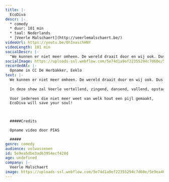 ```yaml
---
title: |-
  EcoDiva
descr: |-
  * comedy
  * duur: 101 min
  * taal: Nederlands
  * [Veerle Malschaert](http://veerlemalschaert.be/)
videoUrl: https://youtu.be/0hInaschHNY
videoLength: 101 min
socialDescr: |-
  "We kunnen er niet meer omheen. De wereld draait door en wij ook. Dus Veerle Malschaert wil een voorbeeld stellen! Misschien niet het allerbeste voorbeeld, maar wel het leukste. Een voorbeeld voor haar zoon, haar man, haar schoonmoeder, haar buren, haar 3456 facebook-vrienden, die andere 7 miljard mensen en zelfs helemaal speciaal voor u! Als slachtoffer van de consumptie-maatschappij recycleert Ecoveerle alles gaande van haar stofzuiger tot haar partner. Deze self-made woman is persoonlijk en ambachtelijk. Ze is biologisch afbreekbaar én duurzaam. Ze leeft actief en rookt graag passief. Ze gaat back to basics, maar wel online en op naaldhakken. Ze steekt meer rock en rol in de biobitch en meer humor in de soyaseut. Ze stopt de diva in de eco en de eco in de diva! In deze show zal Veerle vertellend, zingend, dansend, vallend, opstaand, grappend, grienend, grollend, gierend de wereld redden! Samen met ù! Deze show zal nòg diverser, nòg meer lagig, nòg ontroerender, nòg theatraler en nòg hilarischer zijn dan ooit tevoren! Uw gelukshormoon zal aanzienlijk groeien tijdens deze feelgood-experience. Na deze show: zal u nooit meer dezelfde zijn. zal u een beter mens zijn. en zal u nòg langer en nòg gelukkiger leven! Voor iedereen die niet meer weet van welk hout een pijl gemaakt, EcoDiva will save your soul!"
socialImage: https://uploads-ssl.webflow.com/5e74d1a9ef22355294c7d60e/5e9ea4084fdf315c538a3745_VeerleMalschaertECODIVA.jpg
recordedAt: |-
  Opname in CC De Herbakker, Eeklo
text: |-
  We kunnen er niet meer omheen. De wereld draait door en wij ook. Dus Veerle Malschaert wil een voorbeeld stellen! Misschien niet het allerbeste voorbeeld, maar wel het leukste. Een voorbeeld voor haar zoon, haar man, haar schoonmoeder, haar buren, haar 3456 facebook-vrienden, die andere 7 miljard mensen en zelfs helemaal speciaal voor u! Als slachtoffer van de consumptie-maatschappij recycleert Ecoveerle alles gaande van haar stofzuiger tot haar partner. Deze self-made woman is persoonlijk en ambachtelijk. Ze is biologisch afbreekbaar én duurzaam. Ze leeft actief en rookt graag passief. Ze gaat back to basics, maar wel online en op naaldhakken. Ze steekt meer rock en rol in de biobitch en meer humor in de soyaseut. Ze stopt de diva in de eco en de eco in de diva!
  
  In deze show zal Veerle vertellend, zingend, dansend, vallend, opstaand, grappend, grienend, grollend, gierend de wereld redden! Samen met ù! Deze show zal nòg diverser, nòg meer lagig, nòg ontroerender, nòg theatraler en nòg hilarischer zijn dan ooit tevoren! Uw gelukshormoon zal aanzienlijk groeien tijdens deze feelgood-experience. Na deze show: zal u nooit meer dezelfde zijn. zal u een beter mens zijn. en zal u nòg langer en nòg gelukkiger leven!
  
  Voor iedereen die niet meer weet van welk hout een pijl gemaakt,
  EcoDiva will save your soul!

  ‍

  #####Credits

  Opname video door PIAS

  #####
genre: comedy
audience: volwassenen
id: 5e9ea5dbe3ad63954ecf428d
age: undefined
company: |-
  Veerle Malschaert
image: https://uploads-ssl.webflow.com/5e74d1a9ef22355294c7d60e/5e9ea4084fdf315c538a3745_VeerleMalschaertECODIVA.jpg
---
```

